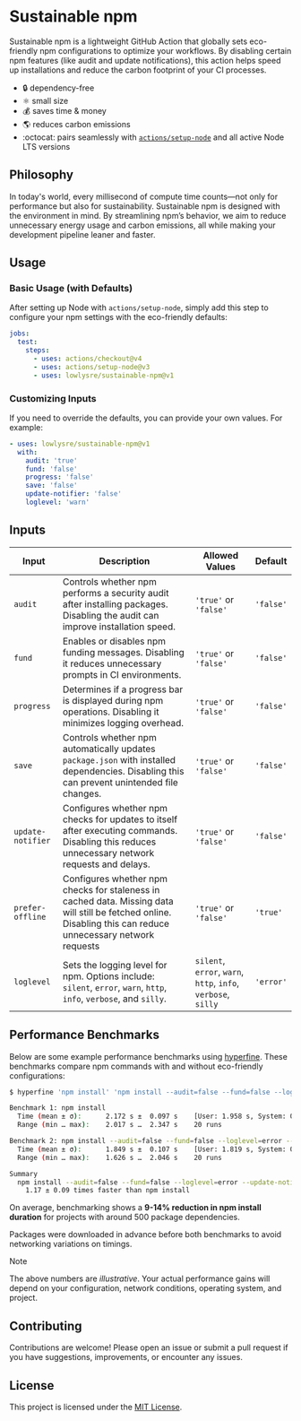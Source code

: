 # Sustainable npm

Sustainable npm is a lightweight GitHub Action that globally sets eco-friendly npm configurations to optimize your workflows. By disabling certain npm features (like audit and update notifications), this action helps speed up installations and reduce the carbon footprint of your CI processes.

* 🔒 dependency-free
* ⚛️ small size
* 💰 saves time & money
* 🌎 reduces carbon emissions
* :octocat: pairs seamlessly with [`actions/setup-node`](https://github.com/actions/setup-node) and all active Node LTS versions

## Philosophy

In today's world, every millisecond of compute time counts—not only for performance but also for sustainability. Sustainable npm is designed with the environment in mind. By streamlining npm’s behavior, we aim to reduce unnecessary energy usage and carbon emissions, all while making your development pipeline leaner and faster.

## Usage

### Basic Usage (with Defaults)

After setting up Node with `actions/setup-node`, simply add this step to configure your npm settings with the eco-friendly defaults:

```yaml
jobs:
  test:
    steps:
      - uses: actions/checkout@v4
      - uses: actions/setup-node@v3
      - uses: lowlysre/sustainable-npm@v1
```

### Customizing Inputs

If you need to override the defaults, you can provide your own values. For example:

```yaml
- uses: lowlysre/sustainable-npm@v1
  with:
    audit: 'true'
    fund: 'false'
    progress: 'false'
    save: 'false'
    update-notifier: 'false'
    loglevel: 'warn'
```

## Inputs

| Input             | Description                                                                                                                                                 | Allowed Values                                        | Default   |
|-------------------|-------------------------------------------------------------------------------------------------------------------------------------------------------------|-------------------------------------------------------|-----------|
| `audit`           | Controls whether npm performs a security audit after installing packages. Disabling the audit can improve installation speed.                              | `'true'` or `'false'`                                 | `'false'` |
| `fund`            | Enables or disables npm funding messages. Disabling it reduces unnecessary prompts in CI environments.                                                     | `'true'` or `'false'`                                 | `'false'` |
| `progress`        | Determines if a progress bar is displayed during npm operations. Disabling it minimizes logging overhead.                                                    | `'true'` or `'false'`                                 | `'false'` |
| `save`            | Controls whether npm automatically updates `package.json` with installed dependencies. Disabling this can prevent unintended file changes.                | `'true'` or `'false'`                                 | `'false'` |
| `update-notifier` | Configures whether npm checks for updates to itself after executing commands. Disabling this reduces unnecessary network requests and delays.             | `'true'` or `'false'`                                 | `'false'` |
| `prefer-offline` | Configures whether npm checks for staleness in cached data. Missing data will still be fetched online. Disabling this can reduce unnecessary network requests | `'true'` or `'false'`                                 | `'true'` |
| `loglevel`        | Sets the logging level for npm. Options include: `silent`, `error`, `warn`, `http`, `info`, `verbose`, and `silly`.                                           | `silent`, `error`, `warn`, `http`, `info`, `verbose`, `silly` | `'error'` |

## Performance Benchmarks

Below are some example performance benchmarks using [hyperfine](https://github.com/sharkdp/hyperfine). These benchmarks compare npm commands with and without eco-friendly configurations:

```bash
$ hyperfine 'npm install' 'npm install --audit=false --fund=false --loglevel=error --update-notifier=false --progress=false' --ignore-failure --runs 20 --warmup 3

Benchmark 1: npm install
  Time (mean ± σ):      2.172 s ±  0.097 s    [User: 1.958 s, System: 0.750 s]
  Range (min … max):    2.017 s …  2.347 s    20 runs

Benchmark 2: npm install --audit=false --fund=false --loglevel=error --update-notifier=false --progress=false
  Time (mean ± σ):      1.849 s ±  0.107 s    [User: 1.819 s, System: 0.668 s]
  Range (min … max):    1.626 s …  2.046 s    20 runs

Summary
  npm install --audit=false --fund=false --loglevel=error --update-notifier=false --progress=false ran
    1.17 ± 0.09 times faster than npm install
```

On average, benchmarking shows a **9-14% reduction in npm install duration** for projects with around 500 package dependencies.

Packages were downloaded in advance before both benchmarks to avoid networking variations on timings.

> [!NOTE]
> The above numbers are *illustrative*. Your actual performance gains will depend on your configuration, network conditions, operating system, and project.

## Contributing

Contributions are welcome! Please open an issue or submit a pull request if you have suggestions, improvements, or encounter any issues.

## License

This project is licensed under the [MIT License](LICENSE).
